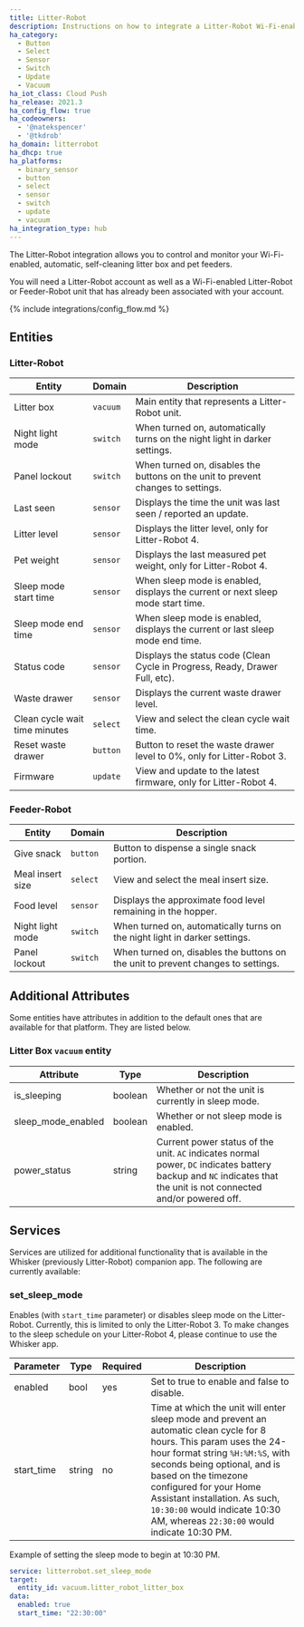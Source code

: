 ```yaml
---
title: Litter-Robot
description: Instructions on how to integrate a Litter-Robot Wi-Fi-enabled, automatic, self-cleaning litter box to Home Assistant.
ha_category:
  - Button
  - Select
  - Sensor
  - Switch
  - Update
  - Vacuum
ha_iot_class: Cloud Push
ha_release: 2021.3
ha_config_flow: true
ha_codeowners:
  - '@natekspencer'
  - '@tkdrob'
ha_domain: litterrobot
ha_dhcp: true
ha_platforms:
  - binary_sensor
  - button
  - select
  - sensor
  - switch
  - update
  - vacuum
ha_integration_type: hub
---
```


The Litter-Robot integration allows you to control and monitor your Wi-Fi-enabled, automatic, self-cleaning litter box and pet feeders.

You will need a Litter-Robot account as well as a Wi-Fi-enabled Litter-Robot or Feeder-Robot unit that has already been associated with your account.

{% include integrations/config_flow.md %}

## Entities

### Litter-Robot

| Entity                        | Domain   | Description                                                                      |
| ----------------------------- | -------- | -------------------------------------------------------------------------------- |
| Litter box                    | `vacuum` | Main entity that represents a Litter-Robot unit.                                 |
| Night light mode              | `switch` | When turned on, automatically turns on the night light in darker settings.       |
| Panel lockout                 | `switch` | When turned on, disables the buttons on the unit to prevent changes to settings. |
| Last seen                     | `sensor` | Displays the time the unit was last seen / reported an update.                   |
| Litter level                  | `sensor` | Displays the litter level, only for Litter-Robot 4.                              |
| Pet weight                    | `sensor` | Displays the last measured pet weight, only for Litter-Robot 4.                  |
| Sleep mode start time         | `sensor` | When sleep mode is enabled, displays the current or next sleep mode start time.  |
| Sleep mode end time           | `sensor` | When sleep mode is enabled, displays the current or last sleep mode end time.    |
| Status code                   | `sensor` | Displays the status code (Clean Cycle in Progress, Ready, Drawer Full, etc).     |
| Waste drawer                  | `sensor` | Displays the current waste drawer level.                                         |
| Clean cycle wait time minutes | `select` | View and select the clean cycle wait time.                                       |
| Reset waste drawer            | `button` | Button to reset the waste drawer level to 0%, only for Litter-Robot 3.           |
| Firmware                      | `update` | View and update to the latest firmware, only for Litter-Robot 4.                 |

### Feeder-Robot

| Entity           | Domain   | Description                                                                      |
| ---------------- | -------- | -------------------------------------------------------------------------------- |
| Give snack       | `button` | Button to dispense a single snack portion.                                       |
| Meal insert size | `select` | View and select the meal insert size.                                            |
| Food level       | `sensor` | Displays the approximate food level remaining in the hopper.                     |
| Night light mode | `switch` | When turned on, automatically turns on the night light in darker settings.       |
| Panel lockout    | `switch` | When turned on, disables the buttons on the unit to prevent changes to settings. |

## Additional Attributes

Some entities have attributes in addition to the default ones that are available for that platform. They are listed below.

### Litter Box `vacuum` entity

| Attribute          | Type    | Description                                                                                                                                                        |
| ------------------ | ------- | ------------------------------------------------------------------------------------------------------------------------------------------------------------------ |
| is_sleeping        | boolean | Whether or not the unit is currently in sleep mode.                                                                                                                |
| sleep_mode_enabled | boolean | Whether or not sleep mode is enabled.                                                                                                                              |
| power_status       | string  | Current power status of the unit. `AC` indicates normal power, `DC` indicates battery backup and `NC` indicates that the unit is not connected and/or powered off. |

## Services

Services are utilized for additional functionality that is available in the Whisker (previously Litter-Robot) companion app. The following are currently available:

### set_sleep_mode

Enables (with `start_time` parameter) or disables sleep mode on the Litter-Robot. Currently, this is limited to only the Litter-Robot 3. To make changes to the sleep schedule on your Litter-Robot 4, please continue to use the Whisker app.

| Parameter  | Type   | Required | Description                                                                                                                                                                                                                                                                                                                                              |
| ---------- | ------ | -------- | -------------------------------------------------------------------------------------------------------------------------------------------------------------------------------------------------------------------------------------------------------------------------------------------------------------------------------------------------------- |
| enabled    | bool   | yes      | Set to true to enable and false to disable.                                                                                                                                                                                                                                                                                                              |
| start_time | string | no       | Time at which the unit will enter sleep mode and prevent an automatic clean cycle for 8 hours. This param uses the 24-hour format string `%H:%M:%S`, with seconds being optional, and is based on the timezone configured for your Home Assistant installation. As such, `10:30:00` would indicate 10:30 AM, whereas `22:30:00` would indicate 10:30 PM. |

Example of setting the sleep mode to begin at 10:30 PM.

```yaml
service: litterrobot.set_sleep_mode
target:
  entity_id: vacuum.litter_robot_litter_box
data:
  enabled: true
  start_time: "22:30:00"

```
